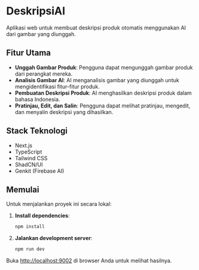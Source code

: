 # DeskripsiAI

Aplikasi web untuk membuat deskripsi produk otomatis menggunakan AI dari gambar yang diunggah.

## Fitur Utama

- **Unggah Gambar Produk**: Pengguna dapat mengunggah gambar produk dari perangkat mereka.
- **Analisis Gambar AI**: AI menganalisis gambar yang diunggah untuk mengidentifikasi fitur-fitur produk.
- **Pembuatan Deskripsi Produk**: AI menghasilkan deskripsi produk dalam bahasa Indonesia.
- **Pratinjau, Edit, dan Salin**: Pengguna dapat melihat pratinjau, mengedit, dan menyalin deskripsi yang dihasilkan.

## Stack Teknologi

- Next.js
- TypeScript
- Tailwind CSS
- ShadCN/UI
- Genkit (Firebase AI)

## Memulai

Untuk menjalankan proyek ini secara lokal:

1.  **Install dependencies**:
    ```bash
    npm install
    ```

2.  **Jalankan development server**:
    ```bash
    npm run dev
    ```

Buka [http://localhost:9002](http://localhost:9002) di browser Anda untuk melihat hasilnya.
